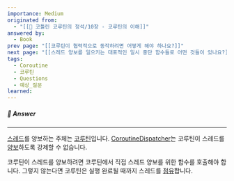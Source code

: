 ```yaml
---
importance: Medium
originated from:
  - "[[📘 코틀린 코루틴의 정석/10장 - 코루틴의 이해]]"
answered by:
  - Book
prev page: "[[코루틴이 협력적으로 동작하려면 어떻게 해야 하나요?]]"
next page: "[[스레드 양보를 일으키는 대표적인 일시 중단 함수들로 어떤 것들이 있나요?]]"
tags:
  - Coroutine
  - 코루틴
  - Questions
  - 예상_질문
learned:
---
```

##### 💬 Answer
---
[스레드](스레드.md)를 양보하는 주체는 [코루틴](코루틴.md)입니다.
[CoroutineDispatcher](CoroutineDispatcher.md)는 코루틴이 스레드를 [양보](양보.md)하도록 강제할 수 없습니다.

코루틴이 스레드를 양보하려면 코루틴에서 직접 스레드 양보를 위한 함수를 호출해야 합니다.
그렇지 않는다면 코루틴은 실행 완료될 때까지 스레드를 [점유](점유.md)합니다.
